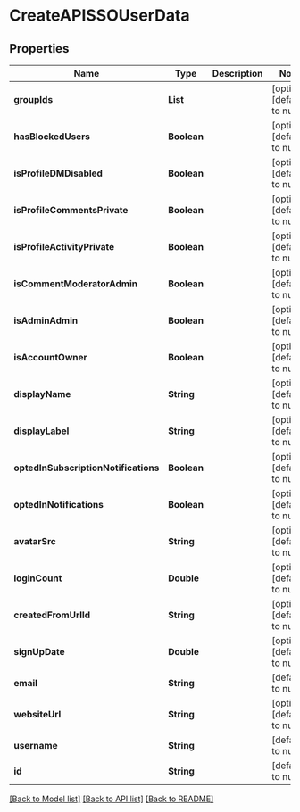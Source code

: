 # CreateAPISSOUserData
## Properties

| Name | Type | Description | Notes |
|------------ | ------------- | ------------- | -------------|
| **groupIds** | **List** |  | [optional] [default to null] |
| **hasBlockedUsers** | **Boolean** |  | [optional] [default to null] |
| **isProfileDMDisabled** | **Boolean** |  | [optional] [default to null] |
| **isProfileCommentsPrivate** | **Boolean** |  | [optional] [default to null] |
| **isProfileActivityPrivate** | **Boolean** |  | [optional] [default to null] |
| **isCommentModeratorAdmin** | **Boolean** |  | [optional] [default to null] |
| **isAdminAdmin** | **Boolean** |  | [optional] [default to null] |
| **isAccountOwner** | **Boolean** |  | [optional] [default to null] |
| **displayName** | **String** |  | [optional] [default to null] |
| **displayLabel** | **String** |  | [optional] [default to null] |
| **optedInSubscriptionNotifications** | **Boolean** |  | [optional] [default to null] |
| **optedInNotifications** | **Boolean** |  | [optional] [default to null] |
| **avatarSrc** | **String** |  | [optional] [default to null] |
| **loginCount** | **Double** |  | [optional] [default to null] |
| **createdFromUrlId** | **String** |  | [optional] [default to null] |
| **signUpDate** | **Double** |  | [optional] [default to null] |
| **email** | **String** |  | [default to null] |
| **websiteUrl** | **String** |  | [optional] [default to null] |
| **username** | **String** |  | [default to null] |
| **id** | **String** |  | [default to null] |

[[Back to Model list]](../README.md#documentation-for-models) [[Back to API list]](../README.md#documentation-for-api-endpoints) [[Back to README]](../README.md)

